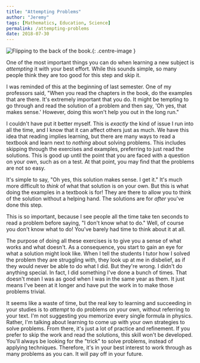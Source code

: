 ```yaml
---
title: "Attempting Problems"
author: "Jeremy"
tags: [Mathematics, Education, Science]
permalink: /attempting-problems
date: 2018-07-30
---
```


![Flipping to the back of the book.](https://res.cloudinary.com/dh3hm8pb7/image/upload/c_scale,q_auto,w_600/v1532214183/BackFlip.png){: .centre-image }

One of the most important things you can do when learning a new subject is *attempting* it with your best effort. While this sounds simple, so many people think they are too good for this step and skip it.

I was reminded of this at the beginning of last semester. One of my professors said, "When you read the chapters in the book, do the examples that are there. It's extremely important that you do. It might be tempting to go through and read the solution of a problem and then say, 'Oh yes, that makes sense.' However, doing this won't help you out in the long run."

I couldn't have put it better myself. This is *exactly* the kind of issue I run into all the time, and I know that it can affect others just as much. We have this idea that reading implies learning, but there are many ways to read a textbook and learn next to *nothing* about solving problems. This includes skipping through the exercises and examples, preferring to just read the solutions. This is good up until the point that you are faced with a question on your own, such as on a test. At that point, you may find that the problems are not so easy.

It's simple to say, "Oh yes, this solution makes sense. I get it." It's much more difficult to *think* of what that solution is on your own. But this is what doing the examples in a textbook is for! They are there to allow you to think of the solution without a helping hand. The solutions are for *after* you've done this step.

This is so important, because I see people all the time take ten seconds to read a problem before saying, "I don't know what to do." Well, of course you don't know what to do! You've barely had time to think about it at all.

The purpose of doing all these exercises is to give you a sense of what works and what doesn't. As a consequence, you start to gain an eye for what a solution might look like. When I tell the students I tutor how I solved the problem they are struggling with, they look up at me in disbelief, as if they would never be able to do what I did. But they're wrong. I didn't do anything special. In fact, I did something I've done a bunch of times. That doesn't mean I was as good when I was in the same year as them. It just means I've been at it longer and have put the work in to make those problems trivial.

It seems like a waste of time, but the real key to learning and succeeding in your studies is to *attempt* to do problems on your own, without referring to your text. I'm not suggesting you memorize every single formula in physics. Rather, I'm talking about learning to come up with your own strategies to solve problems. From there, it's just a lot of practice and refinement. If you prefer to skip the work and read the solutions, this skill won't be developed. You'll always be looking for the "trick" to solve problems, instead of applying techniques. Therefore, it's in your best interest to work through as many problems as you can. It will pay off in your future.
